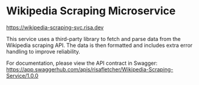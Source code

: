 # Wikipedia Scraping Microservice
https://wikipedia-scraping-svc.risa.dev

This service uses a third-party library to fetch and parse data from the Wikipedia scraping API. The data is then formatted and includes extra error handling to improve reliability.



For documentation, please view the API contract in Swagger: https://app.swaggerhub.com/apis/risafletcher/Wikipedia-Scraping-Service/1.0.0
